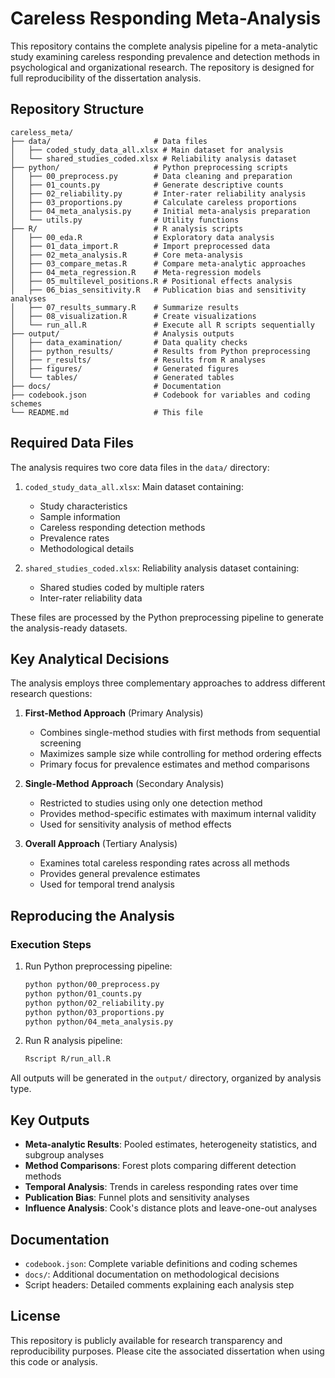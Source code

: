 # Careless Responding Meta-Analysis

This repository contains the complete analysis pipeline for a meta-analytic study examining careless responding prevalence and detection methods in psychological and organizational research. The repository is designed for full reproducibility of the dissertation analysis.

## Repository Structure

```
careless_meta/
├── data/                       # Data files
│   ├── coded_study_data_all.xlsx # Main dataset for analysis
│   └── shared_studies_coded.xlsx # Reliability analysis dataset
├── python/                     # Python preprocessing scripts
│   ├── 00_preprocess.py        # Data cleaning and preparation
│   ├── 01_counts.py            # Generate descriptive counts
│   ├── 02_reliability.py       # Inter-rater reliability analysis
│   ├── 03_proportions.py       # Calculate careless proportions
│   ├── 04_meta_analysis.py     # Initial meta-analysis preparation
│   └── utils.py                # Utility functions
├── R/                          # R analysis scripts
│   ├── 00_eda.R                # Exploratory data analysis
│   ├── 01_data_import.R        # Import preprocessed data
│   ├── 02_meta_analysis.R      # Core meta-analysis
│   ├── 03_compare_metas.R      # Compare meta-analytic approaches
│   ├── 04_meta_regression.R    # Meta-regression models
│   ├── 05_multilevel_positions.R # Positional effects analysis
│   ├── 06_bias_sensitivity.R   # Publication bias and sensitivity analyses
│   ├── 07_results_summary.R    # Summarize results
│   ├── 08_visualization.R      # Create visualizations
│   └── run_all.R               # Execute all R scripts sequentially
├── output/                     # Analysis outputs
│   ├── data_examination/       # Data quality checks
│   ├── python_results/         # Results from Python preprocessing
│   ├── r_results/              # Results from R analyses
│   ├── figures/                # Generated figures
│   └── tables/                 # Generated tables
├── docs/                       # Documentation
├── codebook.json               # Codebook for variables and coding schemes
└── README.md                   # This file
```

## Required Data Files

The analysis requires two core data files in the `data/` directory:

1. `coded_study_data_all.xlsx`: Main dataset containing:
   - Study characteristics
   - Sample information
   - Careless responding detection methods
   - Prevalence rates
   - Methodological details

2. `shared_studies_coded.xlsx`: Reliability analysis dataset containing:
   - Shared studies coded by multiple raters
   - Inter-rater reliability data

These files are processed by the Python preprocessing pipeline to generate the analysis-ready datasets.

## Key Analytical Decisions

The analysis employs three complementary approaches to address different research questions:

1. **First-Method Approach** (Primary Analysis)
   - Combines single-method studies with first methods from sequential screening
   - Maximizes sample size while controlling for method ordering effects
   - Primary focus for prevalence estimates and method comparisons

2. **Single-Method Approach** (Secondary Analysis)
   - Restricted to studies using only one detection method
   - Provides method-specific estimates with maximum internal validity
   - Used for sensitivity analysis of method effects

3. **Overall Approach** (Tertiary Analysis)
   - Examines total careless responding rates across all methods
   - Provides general prevalence estimates
   - Used for temporal trend analysis

## Reproducing the Analysis

### Execution Steps

1. Run Python preprocessing pipeline:
   ```bash
   python python/00_preprocess.py
   python python/01_counts.py
   python python/02_reliability.py
   python python/03_proportions.py
   python python/04_meta_analysis.py
   ```

2. Run R analysis pipeline:
   ```bash
   Rscript R/run_all.R
   ```

All outputs will be generated in the `output/` directory, organized by analysis type.

## Key Outputs

- **Meta-analytic Results**: Pooled estimates, heterogeneity statistics, and subgroup analyses
- **Method Comparisons**: Forest plots comparing different detection methods
- **Temporal Analysis**: Trends in careless responding rates over time
- **Publication Bias**: Funnel plots and sensitivity analyses
- **Influence Analysis**: Cook's distance plots and leave-one-out analyses

## Documentation

- `codebook.json`: Complete variable definitions and coding schemes
- `docs/`: Additional documentation on methodological decisions
- Script headers: Detailed comments explaining each analysis step

## License

This repository is publicly available for research transparency and reproducibility purposes. Please cite the associated dissertation when using this code or analysis.
